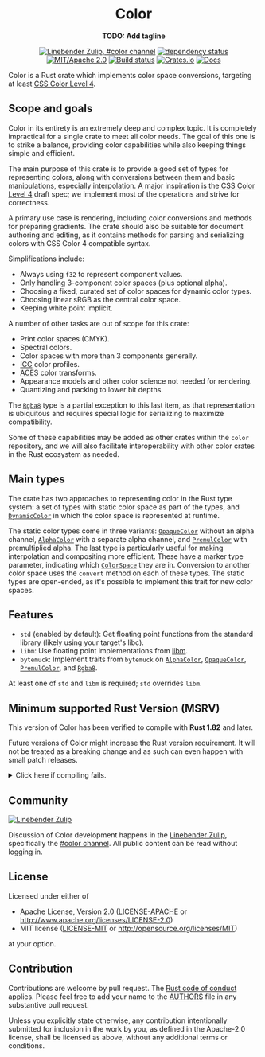<div align="center">

# Color

**TODO: Add tagline**

[![Linebender Zulip, #color channel](https://img.shields.io/badge/Linebender-%23color-blue?logo=Zulip)](https://xi.zulipchat.com/#narrow/channel/466849-color)
[![dependency status](https://deps.rs/repo/github/linebender/color/status.svg)](https://deps.rs/repo/github/linebender/color)
[![MIT/Apache 2.0](https://img.shields.io/badge/license-MIT%2FApache-blue.svg)](#license)
[![Build status](https://github.com/linebender/color/workflows/CI/badge.svg)](https://github.com/linebender/color/actions)
[![Crates.io](https://img.shields.io/crates/v/color.svg)](https://crates.io/crates/color)
[![Docs](https://docs.rs/color/badge.svg)](https://docs.rs/color)

</div>

<!-- We use cargo-rdme to update the README with the contents of lib.rs.
To edit the following section, update it in lib.rs, then run:
cargo rdme --workspace-project=color --heading-base-level=0
Full documentation at https://github.com/orium/cargo-rdme -->

<!-- Intra-doc links used in lib.rs should be evaluated here. 
See https://linebender.org/blog/doc-include/ for related discussion. -->
[libm]: https://crates.io/crates/libm

[`DynamicColor`]: https://docs.rs/color/latest/color/struct.DynamicColor.html
[`AlphaColor`]: https://docs.rs/color/latest/color/struct.AlphaColor.html
[`PremulColor`]: https://docs.rs/color/latest/color/struct.PremulColor.html
[`OpaqueColor`]: https://docs.rs/color/latest/color/struct.OpaqueColor.html
[`Rgba8`]: https://docs.rs/color/latest/color/struct.Rgba8.html
[`ColorSpace`]: https://docs.rs/color/latest/color/trait.ColorSpace.html
<!-- cargo-rdme start -->

Color is a Rust crate which implements color space conversions, targeting at least
[CSS Color Level 4].

## Scope and goals

Color in its entirety is an extremely deep and complex topic. It is completely impractical
for a single crate to meet all color needs. The goal of this one is to strike a balance,
providing color capabilities while also keeping things simple and efficient.

The main purpose of this crate is to provide a good set of types for representing colors,
along with conversions between them and basic manipulations, especially interpolation. A
major inspiration is the [CSS Color Level 4] draft spec; we implement most of the operations
and strive for correctness.

A primary use case is rendering, including color conversions and methods for preparing
gradients. The crate should also be suitable for document authoring and editing, as it
contains methods for parsing and serializing colors with CSS Color 4 compatible syntax.

Simplifications include:
  * Always using `f32` to represent component values.
  * Only handling 3-component color spaces (plus optional alpha).
  * Choosing a fixed, curated set of color spaces for dynamic color types.
  * Choosing linear sRGB as the central color space.
  * Keeping white point implicit.

A number of other tasks are out of scope for this crate:
  * Print color spaces (CMYK).
  * Spectral colors.
  * Color spaces with more than 3 components generally.
  * [ICC] color profiles.
  * [ACES] color transforms.
  * Appearance models and other color science not needed for rendering.
  * Quantizing and packing to lower bit depths.

The [`Rgba8`] type is a partial exception to this last item, as that representation
is ubiquitous and requires special logic for serializing to maximize compatibility.

Some of these capabilities may be added as other crates within the `color` repository,
and we will also facilitate interoperability with other color crates in the Rust
ecosystem as needed.

## Main types

The crate has two approaches to representing color in the Rust type system: a set of
types with static color space as part of the types, and [`DynamicColor`]
in which the color space is represented at runtime.

The static color types come in three variants: [`OpaqueColor`] without an
alpha channel, [`AlphaColor`] with a separate alpha channel, and [`PremulColor`] with
premultiplied alpha. The last type is particularly useful for making interpolation and
compositing more efficient. These have a marker type parameter, indicating which
[`ColorSpace`] they are in. Conversion to another color space uses the `convert` method
on each of these types. The static types are open-ended, as it's possible to implement
this trait for new color spaces.

## Features

- `std` (enabled by default): Get floating point functions from the standard library
  (likely using your target's libc).
- `libm`: Use floating point implementations from [libm][].
- `bytemuck`: Implement traits from `bytemuck` on [`AlphaColor`], [`OpaqueColor`],
  [`PremulColor`], and [`Rgba8`].

At least one of `std` and `libm` is required; `std` overrides `libm`.

[CSS Color Level 4]: https://www.w3.org/TR/css-color-4/
[ICC]: https://color.org/
[ACES]: https://acescentral.com/

<!-- cargo-rdme end -->

## Minimum supported Rust Version (MSRV)

This version of Color has been verified to compile with **Rust 1.82** and later.

Future versions of Color might increase the Rust version requirement.
It will not be treated as a breaking change and as such can even happen with small patch releases.

<details>
<summary>Click here if compiling fails.</summary>

As time has passed, some of Color's dependencies could have released versions with a higher Rust requirement.
If you encounter a compilation issue due to a dependency and don't want to upgrade your Rust toolchain, then you could downgrade the dependency.

```sh
# Use the problematic dependency's name and version
cargo update -p package_name --precise 0.1.1
```

</details>

## Community

[![Linebender Zulip](https://img.shields.io/badge/Xi%20Zulip-%23color-blue?logo=Zulip)](https://xi.zulipchat.com/#narrow/channel/466849-color)

Discussion of Color development happens in the [Linebender Zulip](https://xi.zulipchat.com/), specifically the [#color channel](https://xi.zulipchat.com/#narrow/channel/466849-color).
All public content can be read without logging in.

## License

Licensed under either of

- Apache License, Version 2.0
   ([LICENSE-APACHE](LICENSE-APACHE) or <http://www.apache.org/licenses/LICENSE-2.0>)
- MIT license
   ([LICENSE-MIT](LICENSE-MIT) or <http://opensource.org/licenses/MIT>)

at your option.

## Contribution

Contributions are welcome by pull request. The [Rust code of conduct] applies.
Please feel free to add your name to the [AUTHORS] file in any substantive pull request.

Unless you explicitly state otherwise, any contribution intentionally submitted
for inclusion in the work by you, as defined in the Apache-2.0 license, shall be
licensed as above, without any additional terms or conditions.

[Rust Code of Conduct]: https://www.rust-lang.org/policies/code-of-conduct
[AUTHORS]: ./AUTHORS
